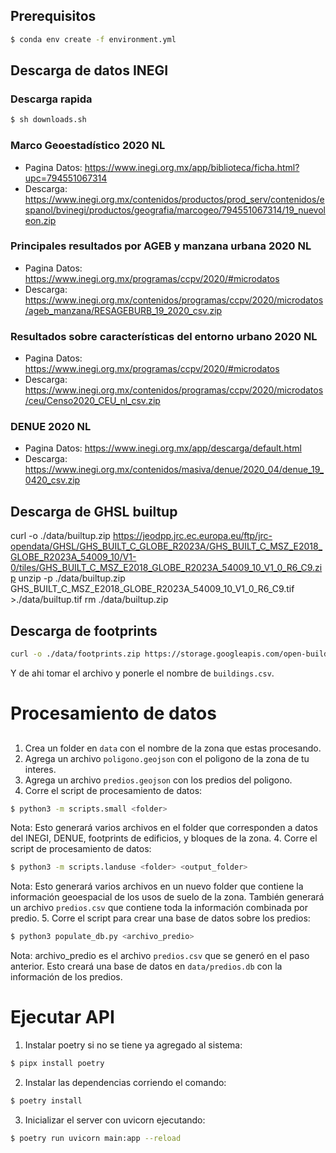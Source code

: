 ## Prerequisitos
```sh
$ conda env create -f environment.yml
```

## Descarga de datos INEGI
### Descarga rapida
```sh
$ sh downloads.sh
```
### Marco Geoestadístico 2020 NL
- Pagina Datos: https://www.inegi.org.mx/app/biblioteca/ficha.html?upc=794551067314
- Descarga: https://www.inegi.org.mx/contenidos/productos/prod_serv/contenidos/espanol/bvinegi/productos/geografia/marcogeo/794551067314/19_nuevoleon.zip
### Principales resultados por AGEB y manzana urbana 2020 NL
- Pagina Datos: https://www.inegi.org.mx/programas/ccpv/2020/#microdatos
- Descarga: https://www.inegi.org.mx/contenidos/programas/ccpv/2020/microdatos/ageb_manzana/RESAGEBURB_19_2020_csv.zip
### Resultados sobre características del entorno urbano 2020 NL
- Pagina Datos: https://www.inegi.org.mx/programas/ccpv/2020/#microdatos
- Descarga: https://www.inegi.org.mx/contenidos/programas/ccpv/2020/microdatos/ceu/Censo2020_CEU_nl_csv.zip
### DENUE 2020 NL
- Pagina Datos: https://www.inegi.org.mx/app/descarga/default.html
- Descarga: https://www.inegi.org.mx/contenidos/masiva/denue/2020_04/denue_19_0420_csv.zip


## Descarga de GHSL builtup
curl -o ./data/builtup.zip https://jeodpp.jrc.ec.europa.eu/ftp/jrc-opendata/GHSL/GHS_BUILT_C_GLOBE_R2023A/GHS_BUILT_C_MSZ_E2018_GLOBE_R2023A_54009_10/V1-0/tiles/GHS_BUILT_C_MSZ_E2018_GLOBE_R2023A_54009_10_V1_0_R6_C9.zip
unzip -p ./data/builtup.zip GHS_BUILT_C_MSZ_E2018_GLOBE_R2023A_54009_10_V1_0_R6_C9.tif >./data/builtup.tif
rm ./data/builtup.zip

## Descarga de footprints
```sh
curl -o ./data/footprints.zip https://storage.googleapis.com/open-buildings-data/v3/polygons_s2_level_4_gzip/867_buildings.csv.gz
```
Y de ahi tomar el archivo y ponerle el nombre de `buildings.csv`.

# Procesamiento de datos
## 
1. Crea un folder en `data` con el nombre de la zona que estas procesando.
2. Agrega un archivo `poligono.geojson` con el poligono de la zona de tu interes.
3. Agrega un archivo `predios.geojson` con los predios del poligono.
3. Corre el script de procesamiento de datos:
```sh
$ python3 -m scripts.small <folder>
```
Nota: Esto generará varios archivos en el folder que corresponden a datos del INEGI, DENUE, footprints de edificios, y bloques de la zona.
4. Corre el script de procesamiento de datos:
```sh
$ python3 -m scripts.landuse <folder> <output_folder>
```
Nota: Esto generará varios archivos en un nuevo folder que contiene la información geoespacial de los usos de suelo de la zona. También generará un archivo `predios.csv` que contiene toda la información combinada por predio.
5. Corre el script para crear una base de datos sobre los predios:
```sh
$ python3 populate_db.py <archivo_predio>
```
Nota: archivo_predio es el archivo `predios.csv` que se generó en el paso anterior. Esto creará una base de datos en `data/predios.db` con la información de los predios.

# Ejecutar API
1. Instalar poetry si no se tiene ya agregado al sistema: 
```sh
$ pipx install poetry
```

2. Instalar las dependencias corriendo el comando:
```sh
$ poetry install
```

3. Inicializar el server con uvicorn ejecutando:
```sh
$ poetry run uvicorn main:app --reload   
```